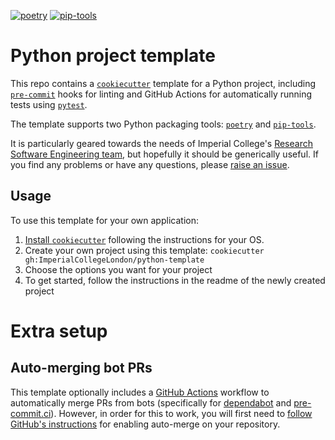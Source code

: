 <!-- markdownlint-disable MD041 -->
[![poetry](https://github.com/ImperialCollegeLondon/python-template/actions/workflows/ci-poetry.yml/badge.svg)](https://github.com/ImperialCollegeLondon/python-template/actions/workflows/ci-poetry.yml)
[![pip-tools](https://github.com/ImperialCollegeLondon/python-template/actions/workflows/ci-pip-tools.yml/badge.svg)](https://github.com/ImperialCollegeLondon/python-template/actions/workflows/ci-pip-tools.yml)

# Python project template

This repo contains a [`cookiecutter`] template for a Python project, including
[`pre-commit`] hooks for linting and GitHub Actions for automatically running tests
using [`pytest`].

The template supports two Python packaging tools: [`poetry`] and [`pip-tools`].

It is particularly geared towards the needs of Imperial College's [Research Software
Engineering team], but hopefully it should be generically useful. If you find any
problems or have any questions, please [raise an issue].

[`cookiecutter`]: https://cookiecutter.readthedocs.io/en/stable/
[`pre-commit`]: https://pre-commit.com/
[`pytest`]: https://pytest.org/
[`poetry`]: https://python-poetry.org/
[`pip-tools`]: https://github.com/jazzband/pip-tools
[Research Software Engineering team]: https://www.imperial.ac.uk/admin-services/ict/self-service/research-support/rcs/service-offering/research-software-engineering/
[raise an issue]: https://github.com/ImperialCollegeLondon/python-template/issues/new

## Usage

To use this template for your own application:

1. [Install `cookiecutter`] following the instructions for your OS.
1. Create your own project using this template: `cookiecutter
   gh:ImperialCollegeLondon/python-template`
1. Choose the options you want for your project
1. To get started, follow the instructions in the readme of the newly created project

[Install `cookiecutter`]:
    https://cookiecutter.readthedocs.io/en/stable/README.html#installation

# Extra setup

## Auto-merging bot PRs

This template optionally includes a [GitHub Actions] workflow to automatically merge PRs
from bots (specifically for [dependabot] and [pre-commit.ci]). However, in order for
this to work, you will first need to [follow GitHub's instructions] for enabling
auto-merge on your repository.

[GitHub Actions]: https://github.com/features/actions
[dependabot]: https://github.com/dependabot
[pre-commit.ci]: https://pre-commit.ci
[follow GitHub's instructions]: https://docs.github.com/en/pull-requests/collaborating-with-pull-requests/incorporating-changes-from-a-pull-request/automatically-merging-a-pull-request#enabling-auto-merge

